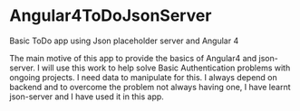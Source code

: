 # Angular4ToDoJsonServer
Basic ToDo app using Json placeholder server and Angular 4

The main motive of this app to provide the basics of Angular4 and json-server. 
I will use this work to help solve Basic Authentication problems with ongoing projects.
I need data to manipulate for this. I always depend on backend and to overcome the problem
not always having one, I have learnt json-server and I have used it in this app.

